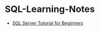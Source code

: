 # SQL-Learning-Notes
* [SQL Server Tutorial for Beginners](https://www.pragimtech.com/courses/sql-server-tutorial-for-beginners/)